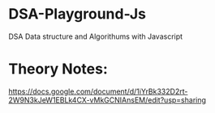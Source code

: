 # DSA-Playground-Js
DSA Data structure and Algorithums with Javascript

# Theory Notes:
 https://docs.google.com/document/d/1iYrBk332D2rt-2W9N3kJeW1EBLk4CX-vMkGCNIAnsEM/edit?usp=sharing
